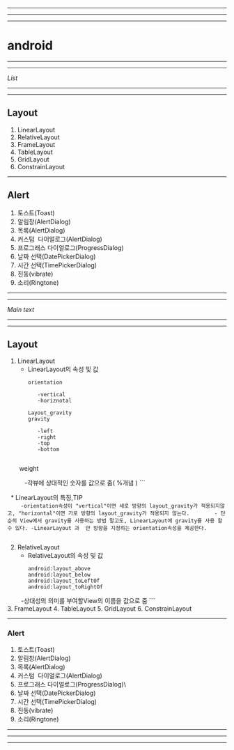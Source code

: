 ***
***
***
# android 
***
***
_List_
***
***
## Layout
1. LinearLayout
2. RelativeLayout
3. FrameLayout
4. TableLayout
5. GridLayout
6. ConstrainLayout
***
## Alert
1. 토스트(Toast)
2. 알림창(AlertDialog)
3. 목록(AlertDialog)
4. 커스텀  다이얼로그(AlertDialog)
5. 프로그래스 다이얼로그(ProgressDialog)
6. 날짜 선택(DatePickerDialog)
7. 시간 선택(TimePickerDialog)
8. 진동(vibrate)
9. 소리(Ringtone)

***
***
_Main text_
***
***
## Layout
1. LinearLayout
   * LinearLayout의 속성 및 값
        ```
        orientation
           
           -vertical
           -horiznotal 
        ``` 
        ```
        Layout_gravity
        gravity

           -left
           -right
           -top
           -bottom
        ```
        ```
        weight
        
           -각뷰에 상대적인 숫자를 값으로 줌( %개념 )
        ```

   * LinearLayout의 특징,TIP   
       ```
        -orientation속성이 "vertical"이면 세로 방향의 layout_gravity가 적용되지않고, "horizontal"이면 가로 방향의 layout_gravity가 적용되지 않는다.
        - 단순히 View에서 gravity를 사용하는 방법 말고도, LinearLayout에 gravity를 사용 할 수 있다.
        -LinearLayout 과  만 방향을 지정하는 orientation속성을 제공한다.
        ```  
        
2. RelativeLayout
   * RelativeLayout의 속성 및 값
      ```
      android:layout_above
      android:layout_below
      android:layout_toLeftOf
      android:layout_toRightOf
         -상대성의 의미를 부여할View의 이름을 값으로 줌 
     ```    
3. FrameLayout
4. TableLayout
5. GridLayout
6. ConstrainLayout
***
### Alert
1. 토스트(Toast)
2. 알림창(AlertDialog)
3. 목록(AlertDialog)
4. 커스텀  다이얼로그(AlertDialog)
5. 프로그래스 다이얼로그(ProgressDialog)\
6. 날짜 선택(DatePickerDialog)
7. 시간 선택(TimePickerDialog)
8. 진동(vibrate)
9. 소리(Ringtone)
*** 
***
***
